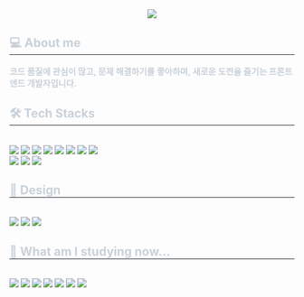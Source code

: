 <div align= "center">
    <img src="https://capsule-render.vercel.app/api?type=rounded&color=0:9eb6e6,100:dcf1fe&height=120&text=Welcome&animation=fadeIn&fontColor=11478d&fontSize=50" />
    </div>
    <div style="text-align: left;"> 
    <h2 style="border-bottom: 1px solid #21262d; color: #c9d1d9;"> 💻 About me </h2>  
    <div style="font-weight: 700; font-size: 15px; text-align: left; color: #c9d1d9;"> 코드 품질에 관심이 많고, 문제 해결하기를 좋아하며, 새로운 도전을 즐기는 프론트엔드 개발자입니다. </div> 
    </div>
    <div style="text-align: left;">
    <h2 style="border-bottom: 1px solid #21262d; color: #c9d1d9;"> 🛠️ Tech Stacks </h2> <br> 
    <div style="margin: ; text-align: left;" "text-align: left;"> <img src="https://img.shields.io/badge/Figma-F24E1E?style=flat&logo=Figma&logoColor=white">
          <img src="https://img.shields.io/badge/Express-000000?style=flat&logo=Express&logoColor=white">
          <img src="https://img.shields.io/badge/HTML5-E34F26?style=flat&logo=HTML5&logoColor=white">
          <img src="https://img.shields.io/badge/Javascript-F7DF1E?style=flat&logo=Javascript&logoColor=white">
          <img src="https://img.shields.io/badge/Typescript-3178C6?style=flat&logo=Typescript&logoColor=white">
          <img src="https://img.shields.io/badge/MySQL-4479A1?style=flat&logo=MySQL&logoColor=white">
          <img src="https://img.shields.io/badge/Netlify-00C7B7?style=flat&logo=Netlify&logoColor=white">
          <img src="https://img.shields.io/badge/Node.js-339933?style=flat&logo=Node.js&logoColor=white">
          <br/><img src="https://img.shields.io/badge/React-61DAFB?style=flat&logo=React&logoColor=white">
          <img src="https://img.shields.io/badge/tailwindcss-06B6D4?style=flat&logo=tailwindcss&logoColor=white">
          <img src="https://img.shields.io/badge/svelte-FF3E00?style=flat&logo=svelte&logoColor=white">
          </div>
    </div>
    <div style="text-align: left;">
    <h2 style="border-bottom: 1px solid #21262d; color: #c9d1d9;"> 🎨 Design </h2> <br> 
    <div style="margin: ; text-align: left;" "text-align: left;"> 
          <img src="https://img.shields.io/badge/Adobe Photoshop-31A8FF?style=flat&logo=adobephotoshop&logoColor=black">
          <img src="https://img.shields.io/badge/Adobe Illustrator-FF9A00?style=flat&logo=adobeillustrator&logoColor=black">
          <img src="https://img.shields.io/badge/Figma-F24E1E?style=flat&logo=Figma&logoColor=black">
          </div>
    </div>
    <div style="text-align: left;">
    <h2 style="border-bottom: 1px solid #21262d; color: #c9d1d9;"> 📐 What am I studying now... </h2> <br> 
    <div style="margin: ; text-align: left;" "text-align: left;">
          <img src="https://img.shields.io/badge/Reac Native-61DAFB?style=flat&logo=React&logoColor=white">
          <img src="https://img.shields.io/badge/React Query-FF4154?style=flat&logo=reactquery&logoColor=white">
         <img src="https://img.shields.io/badge/GraphQL-E10098?style=flat&logo=graphql&logoColor=white">
          <img src="https://img.shields.io/badge/NestJS-E0234E?style=flat&logo=nestjs&logoColor=white">        
          <img src="https://img.shields.io/badge/Next.js-000000?style=flat&logo=Next.js&logoColor=#06B6D4">
          <img src="https://img.shields.io/badge/Storybook-FF4785?style=flat&logo=Storybook&logoColor=white">
          <img src="https://img.shields.io/badge/Zustand-123?style=flat&logo=Zustand&logoColor=white">
          </div>
    </div>
<!--    <div style="text-align: left;">
    <h2 style="border-bottom: 1px solid #21262d; color: #c9d1d9;"> 🖐 Contact me </h2> <br> 
    <div style="text-align: left;"> <a href=https://velog.io/@double29/posts> <img src="https://img.shields.io/badge/Velog-20C997?style=flat&logo=Velog&logoColor=white&link=https://velog.io/@double29/posts"> </a>
         <a href=mailto:doubletwosep@gami.com> <img src="https://img.shields.io/badge/Gmail-EA4335?style=flat&logo=Gmail&logoColor=white&link=mailto:doubletwosep@gami.com"> </a>
          </div>  <br> 
    <div style="text-align: left;"> <a href="https://hits.seeyoufarm.com"> <img src="https://hits.seeyoufarm.com/api/count/incr/badge.svg?url=https%3A%2F%2Fgithub.com%2FAhYoungJo%2F&count_bg=%23000000&title_bg=%23000000&icon=github.svg&icon_color=%23FFFFFF&title=GitHub&edge_flat=false"/></a>
       </div> 
    </div> -->
<!--     <div style="text-align: left;"> 
    <h2 style="border-bottom: 1px solid #21262d; color: #c9d1d9;"> 🏅 Stats </h2> <div style="text-align: left;"> <img src="https://github-readme-stats.vercel.app/api?username=AhYoungJo&bg_color=60,d2e9fe,d6dff0&title_color=000000&text_color=000000"
         /> </div>  -->
    </div>
